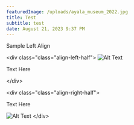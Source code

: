 ```yaml
---
featuredImage: /uploads/ayala_museum_2022.jpg
title: Test
subtitle: test
date: August 21, 2023 9:37 PM
---
```

S﻿ample Left Align

<﻿div class="class="align-left-half">
<img src="/uploads/picture1.png" alt="Alt Text" > 

<p>Text Here<p/>
<﻿/div>




<﻿div class="class="align-right-half">
<p>Text Here<p/>
<img src="/uploads/picture1.png" alt="Alt Text" > 
<﻿/div>